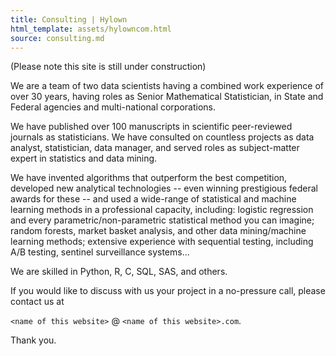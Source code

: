 ```yaml
---
title: Consulting | Hylown
html_template: assets/hylowncom.html
source: consulting.md
---
```



(Please note this site is still under construction)

We are a team of two data scientists having a combined work experience of over 30 years, having roles as Senior Mathematical Statistician, in State and Federal agencies and multi-national corporations.  

We have published over 100 manuscripts in scientific peer-reviewed journals as statisticians.  We have consulted on countless projects as data analyst, statistician, data manager, and served roles as subject-matter expert in statistics and data mining.  

We have invented algorithms that outperform the best competition, developed new analytical technologies -- even winning prestigious federal awards for these -- and used a wide-range of statistical and machine learning methods in a professional capacity, including: logistic regression and every parametric/non-parametric statistical method you can imagine; random forests, market basket analysis, and other data mining/machine learning methods; extensive experience with sequential testing, including A/B testing, sentinel surveillance systems...

We are skilled in Python, R, C, SQL, SAS, and others.

If you would like to discuss with us your project in a no-pressure call, please contact us at  

 ```<name of this website>``` @ ```<name of this website>.com```.

Thank you.